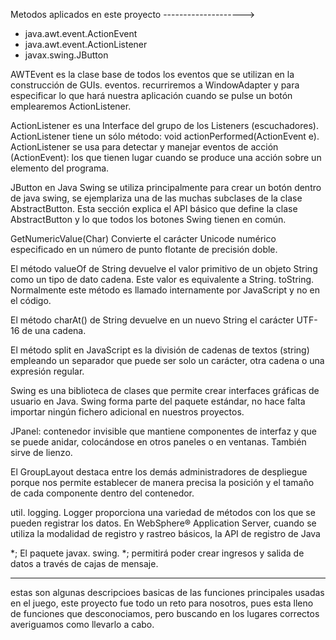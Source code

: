 Metodos aplicados en este proyecto -------------------->

- java.awt.event.ActionEvent
- java.awt.event.ActionListener
- javax.swing.JButton


AWTEvent es la clase base de todos los eventos que se utilizan en la construcción de GUIs. eventos. recurriremos a WindowAdapter y para especificar lo que hará nuestra aplicación cuando se pulse un botón emplearemos ActionListener.

ActionListener es una Interface del grupo de los Listeners (escuchadores). ActionListener tiene un sólo método: void actionPerformed(ActionEvent e). ActionListener se usa para detectar y manejar eventos de acción (ActionEvent): los que tienen lugar cuando se produce una acción sobre un elemento del programa.

JButton en Java Swing se utiliza principalmente para crear un botón dentro de java swing, se ejemplariza una de las muchas subclases de la clase AbstractButton. Esta sección explica el API básico que define la clase AbstractButton y lo que todos los botones Swing tienen en común.

GetNumericValue(Char)
Convierte el carácter Unicode numérico especificado en un número de punto flotante de precisión doble.

El método valueOf de String devuelve el valor primitivo de un objeto String como un tipo de dato cadena. Este valor es equivalente a String. toString. Normalmente este método es llamado internamente por JavaScript y no en el código.

El método charAt() de String devuelve en un nuevo String el carácter UTF-16 de una cadena.

El método split en JavaScript es la división de cadenas de textos (string) empleando un separador que puede ser solo un carácter, otra cadena o una expresión regular.

Swing es una biblioteca de clases que permite crear interfaces gráficas de usuario en Java. Swing forma parte del paquete estándar, no hace falta importar ningún fichero adicional en nuestros proyectos.

JPanel: contenedor invisible que mantiene componentes de interfaz y que se puede anidar, colocándose en otros paneles o en ventanas. También sirve de lienzo.

El GroupLayout destaca entre los demás administradores de despliegue porque nos permite establecer de manera precisa la posición y el tamaño de cada componente dentro del contenedor.

util. logging. Logger proporciona una variedad de métodos con los que se pueden registrar los datos. En WebSphere® Application Server, cuando se utiliza la modalidad de registro y rastreo básicos, la API de registro de Java

*; El paquete javax. swing. *; permitirá poder crear ingresos y salida de datos a través de cajas de mensaje.

----------------------------------------------------------------------------------------------
estas son algunas descripcioes basicas de las funciones principales usadas en el juego, este 
proyecto fue todo un reto para nosotros, pues esta lleno de funciones que desconociamos, pero
buscando en los lugares correctos averiguamos como llevarlo a cabo.